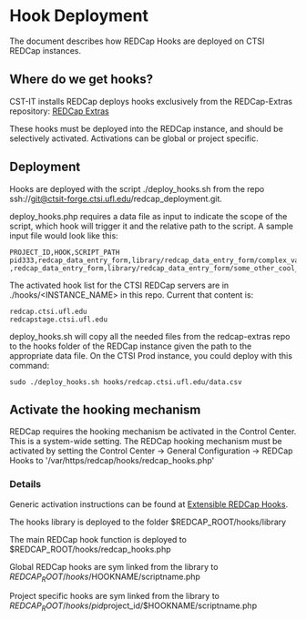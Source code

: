 # Hook Deployment

The document describes how REDCap Hooks are deployed on CTSI REDCap instances.

## Where do we get hooks?

CST-IT installs REDCap deploys hooks exclusively from the REDCap-Extras repository:
[REDCap Extras](https://github.com/ctsit/redcap-extras.git)

These hooks must be deployed into the REDCap instance, and should be selectively
activated. Activations can be global or project specific.

## Deployment

Hooks are deployed with the script ./deploy_hooks.sh from the repo ssh://git@ctsit-forge.ctsi.ufl.edu/redcap_deployment.git.

deploy_hooks.php requires a data file as input to indicate the scope of the script, which hook will trigger it and the relative path to the script. A sample input file would look like this:

    PROJECT_ID,HOOK,SCRIPT_PATH
    pid333,redcap_data_entry_form,library/redcap_data_entry_form/complex_validation.php
    ,redcap_data_entry_form,library/redcap_data_entry_form/some_other_cool_feature.php

The activated hook list for the CTSI REDCap servers are in ./hooks/<INSTANCE_NAME> in this repo. Current that content is:

    redcap.ctsi.ufl.edu
    redcapstage.ctsi.ufl.edu

deploy_hooks.sh will copy all the needed files from the redcap-extras repo to the hooks folder of the REDCap instance given the path to the appropriate data file.  On the CTSI Prod instance, you could deploy with this command:

    sudo ./deploy_hooks.sh hooks/redcap.ctsi.ufl.edu/data.csv


## Activate the hooking mechanism

REDCap requires the hooking mechanism be activated in the Control Center.  This is a system-wide setting.  The REDCap hooking mechanism must be activated by setting the Control Center -> General Configuration -> REDCap Hooks to '/var/https/redcap/hooks/redcap_hooks.php'


### Details

Generic activation instructions can be found at [Extensible REDCap Hooks](https://github.com/ctsit/redcap-extras/blob/develop/hooks/README.md).

The hooks library is deployed to the folder $REDCAP_ROOT/hooks/library

The main REDCap hook function is deployed to $REDCAP_ROOT/hooks/redcap_hooks.php

Global REDCap hooks are sym linked from the library to $REDCAP_ROOT/hooks/$HOOKNAME/scriptname.php

Project specific hooks are sym linked from the library to $REDCAP_ROOT/hooks/pid$project_id/$HOOKNAME/scriptname.php

